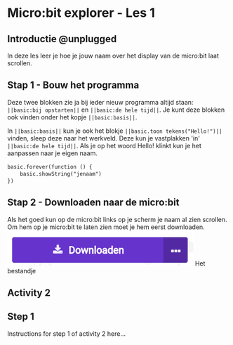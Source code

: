 # Micro:bit explorer - Les 1 
## Introductie @unplugged
In deze les leer je hoe je jouw naam over het display van de micro:bit laat scrollen.

## Stap 1 - Bouw het programma
Deze twee blokken zie ja bij ieder nieuw programma altijd staan:  
``||basic:bij opstarten||`` en ``||basic:de hele tijd||``.
Je kunt deze blokken ook vinden onder het kopje ``||basic:basis||``.

In ``||basic:basis||`` kun je ook het blokje  ``||basic.toon tekens("Hello!")||`` vinden, sleep deze naar het werkveld. Deze kun je vastplakken 'in' ``||basic:de hele tijd||``.
Als je op het woord Hello! klinkt kun je het aanpassen naar je eigen naam.
```blocks
basic.forever(function () {
    basic.showString("jenaam")
})
```
## Stap 2 - Downloaden naar de micro:bit
Als het goed kun op de micro:bit links op je scherm je naam al zien scrollen.
Om hem op je micro:bit te laten zien moet je hem eerst downloaden.
![Downloaden](https://raw.githubusercontent.com/MatthiasDankers/microbit-tutorials/master/docs//static/mb/tutorials/les1/Downloaden.gif)
Het bestandje 

## Activity 2

## Step 1

Instructions for step 1 of activity 2 here...